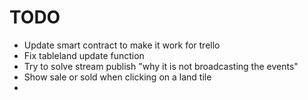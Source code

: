 # TODO

- Update smart contract to make it work for trello
- Fix tableland update function
- Try to solve stream publish "why it is not broadcasting the events"
- Show sale or sold when clicking on a land tile
-  